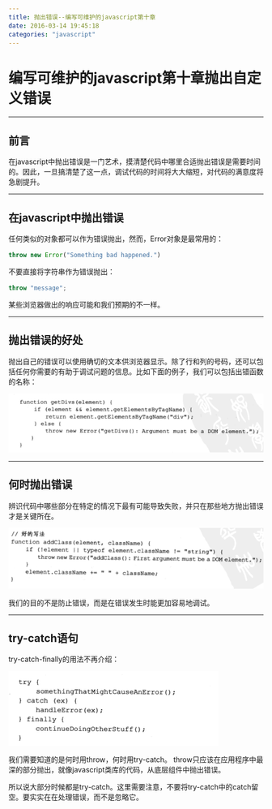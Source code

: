 ```yaml
---
title: 抛出错误--编写可维护的javascript第十章
date: 2016-03-14 19:45:18
categories: "javascript"
---
```

# 编写可维护的javascript第十章抛出自定义错误


---

## **前言**

在javascript中抛出错误是一门艺术，摸清楚代码中哪里合适抛出错误是需要时间的。因此，一旦搞清楚了这一点，调试代码的时间将大大缩短，对代码的满意度将急剧提升。

---

## **在javascript中抛出错误**

任何类似的对象都可以作为错误抛出，然而，Error对象是最常用的：

``` javascript
throw new Error("Something bad happened.")
```

不要直接将字符串作为错误抛出：
``` javascript
throw "message";
```

某些浏览器做出的响应可能和我们预期的不一样。

---

## **抛出错误的好处**

抛出自己的错误可以使用确切的文本供浏览器显示。除了行和列的号码，还可以包括任何你需要的有助于调试问题的信息。比如下面的例子，我们可以包括出错函数的名称：

![img](抛出错误-编写可维护的javascript第十章/10-1.png)

---

## **何时抛出错误**

辨识代码中哪些部分在特定的情况下最有可能导致失败，并只在那些地方抛出错误才是关键所在。

![img](抛出错误-编写可维护的javascript第十章/10-2.png)

我们的目的不是防止错误，而是在错误发生时能更加容易地调试。

---

## **try-catch语句**

try-catch-finally的用法不再介绍：

![img](抛出错误-编写可维护的javascript第十章/10-3.png)

我们需要知道的是何时用throw，何时用try-catch。
throw只应该在应用程序中最深的部分抛出，就像javascript类库的代码，从底层组件中抛出错误。

所以说大部分时候都是try-catch。这里需要注意，不要将try-catch中的catch留空。要实实在在处理错误，而不是忽略它。


